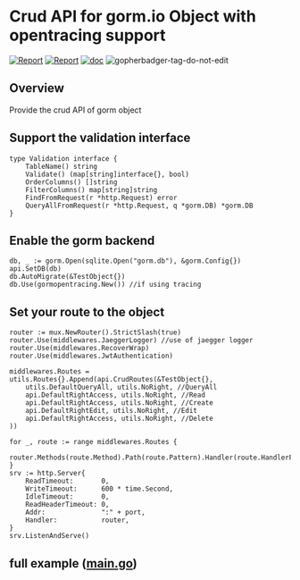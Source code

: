 # Crud API for gorm.io Object with opentracing support

[![Report](https://goreportcard.com/badge/github.com/loupzeur/go-crud-api)](https://goreportcard.com/report/github.com/loupzeur/go-crud-api)
[![Report](https://img.shields.io/badge/license-MIT-brightgreen.svg)](https://opensource.org/licenses/MIT)
[![doc](https://camo.githubusercontent.com/d1a67a692a0fa15f86748f98a790a28b2086e50ee6cc85015010745183b26eed/68747470733a2f2f696d672e736869656c64732e696f2f62616467652f676f2e6465762d7265666572656e63652d626c75653f6c6f676f3d676f266c6f676f436f6c6f723d7768697465)](https://pkg.go.dev/github.com/loupzeur/go-crud-api)
![gopherbadger-tag-do-not-edit]()


## Overview

Provide the crud API of gorm object

## Support the validation interface 
```
type Validation interface {
	TableName() string
	Validate() (map[string]interface{}, bool)
	OrderColumns() []string
	FilterColumns() map[string]string
	FindFromRequest(r *http.Request) error
	QueryAllFromRequest(r *http.Request, q *gorm.DB) *gorm.DB
}
```

## Enable the gorm backend

```
db, _ := gorm.Open(sqlite.Open("gorm.db"), &gorm.Config{})
api.SetDB(db)
db.AutoMigrate(&TestObject{})
db.Use(gormopentracing.New()) //if using tracing
```


## Set your route to the object

```
router := mux.NewRouter().StrictSlash(true)
router.Use(middlewares.JaeggerLogger) //use of jaegger logger
router.Use(middlewares.RecoverWrap)
router.Use(middlewares.JwtAuthentication)

middlewares.Routes = utils.Routes{}.Append(api.CrudRoutes(&TestObject{},
    utils.DefaultQueryAll, utils.NoRight, //QueryAll
    api.DefaultRightAccess, utils.NoRight, //Read
    api.DefaultRightAccess, utils.NoRight, //Create
    api.DefaultRightEdit, utils.NoRight, //Edit
    api.DefaultRightAccess, utils.NoRight, //Delete
))

for _, route := range middlewares.Routes {
    router.Methods(route.Method).Path(route.Pattern).Handler(route.HandlerFunc).Name(route.Name)
}
srv := http.Server{
    ReadTimeout:       0,
    WriteTimeout:      600 * time.Second,
    IdleTimeout:       0,
    ReadHeaderTimeout: 0,
    Addr:              ":" + port,
    Handler:           router,
}
srv.ListenAndServe()
```


## full example ([main.go](https://github.com/loupzeur/go-crud-api/blob/master/main.go))
